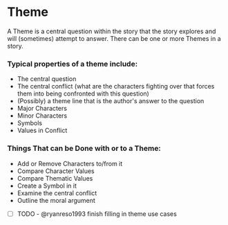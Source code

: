 # Theme

A Theme is a central question within the story that the story explores and will (sometimes) attempt to answer. There can be one or more Themes in a story. 

### Typical properties of a theme include:

- The central question
- The central conflict (what are the characters fighting over that forces them into being confronted with this question)
- (Possibly) a theme line that is the author's answer to the question
- Major Characters
- Minor Characters
- Symbols
- Values in Conflict

### Things That can be Done with or to a Theme:

- Add or Remove Characters to/from it
- Compare Character Values
- Compare Thematic Values
- Create a Symbol in it
- Examine the central conflict
- Outline the moral argument
- [ ] TODO - @ryanreso1993 finish filling in theme use cases
